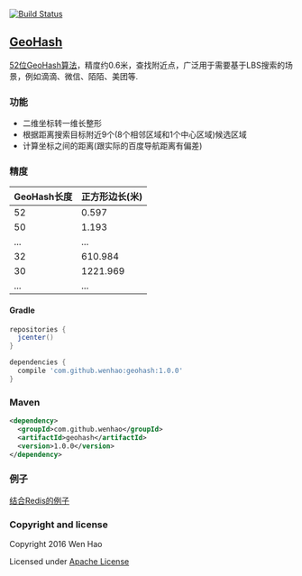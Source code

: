 [![Build Status](https://travis-ci.org/wenhao/geohash.svg?branch=master)](https://travis-ci.org/wenhao/geohash)

## [GeoHash](https://github.com/wenhao/geohash)

[52位GeoHash算法]，精度约0.6米，查找附近点，广泛用于需要基于LBS搜索的场景，例如滴滴、微信、陌陌、美团等.

### 功能

* 二维坐标转一维长整形
* 根据距离搜索目标附近9个(8个相邻区域和1个中心区域)候选区域
* 计算坐标之间的距离(跟实际的百度导航距离有偏差)

### 精度

| GeoHash长度     | 正方形边长(米)     |
| :------------- | :------------- |
| 52       | 0.597       |
| 50       | 1.193       |
| ...      | ...         |
| 32       | 610.984     |
| 30       | 1221.969    |
| ...      | ...         |

#### Gradle

```groovy
repositories {
  jcenter()
}

dependencies {
  compile 'com.github.wenhao:geohash:1.0.0'
}
```

### Maven

```xml
<dependency>
  <groupId>com.github.wenhao</groupId>
  <artifactId>geohash</artifactId>
  <version>1.0.0</version>
</dependency>
```


### 例子

[结合Redis的例子]

### Copyright and license

Copyright 2016 Wen Hao

Licensed under [Apache License]

[52位GeoHash算法]: ./docs/algorithm.md
[32位GeoHash算法]: https://en.wikipedia.org/wiki/Geohash
[结合Redis的例子]: ./docs/example.md
[Apache License]: ./LICENSE